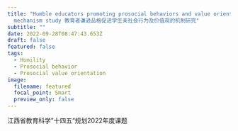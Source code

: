 ```yaml
---
title: "Humble educators promoting prosocial behaviors and value orientation: A
  mechanism study 教育者谦逊品格促进学生亲社会行为及价值观的机制研究"
subtitle: ""
date: 2022-09-28T08:47:43.653Z
draft: false
featured: false
tags:
  - Humility
  - Prosocial behavior
  - Prosocial value orientation
image:
  filename: featured
  focal_point: Smart
  preview_only: false
---
```

江西省教育科学”十四五“规划2022年度课题